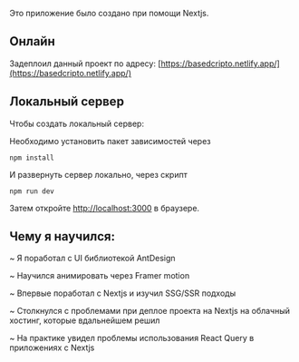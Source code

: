 Это приложение было создано при помощи Nextjs.

## Онлайн 

Задеплоил данный проект по адресу: 
[https://basedcripto.netlify.app/](https://basedcripto.netlify.app/)

## Локальный сервер

Чтобы создать локальный сервер:

Необходимо установить пакет зависимостей через

```
npm install
```

И развернуть сервер локально, через скрипт

```
npm run dev
```

Затем откройте [http://localhost:3000](http://localhost:3000) в браузере. 

## Чему я научился:

~ Я поработал с UI библиотекой AntDesign

~ Научился анимировать через Framer motion

~ Впервые поработал с Nextjs и изучил SSG/SSR подходы

~ Столкнулся с проблемами при деплое проекта на Nextjs на облачный хостинг, которые вдальнейшем решил

~ На практике увидел проблемы использования React Query в приложениях с Nextjs
